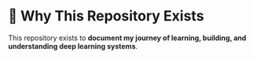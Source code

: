 # 🎯 Why This Repository Exists

This repository exists to **document my journey of learning, building, and understanding deep learning systems**.  
